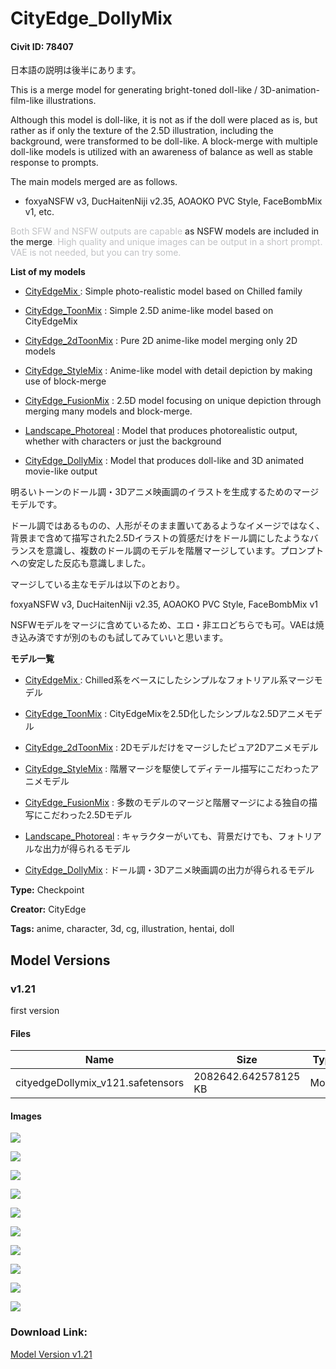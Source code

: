 # CityEdge_DollyMix

#### Civit ID: 78407

<p>日本語の説明は後半にあります。</p><p>This is a merge model for generating bright-toned doll-like / 3D-animation-film-like illustrations.</p><p>Although this model is doll-like, it is not as if the doll were placed as is, but rather as if only the texture of the 2.5D illustration, including the background, were transformed to be doll-like. A block-merge with multiple doll-like models is utilized with an awareness of balance as well as stable response to prompts.</p><p>The main models merged are as follows.</p><ul><li><p>foxyaNSFW v3, DucHaitenNiji v2.35, AOAOKO PVC Style, FaceBombMix v1, etc.</p></li></ul><p><span style="color:rgb(193, 194, 197)">Both SFW and NSFW outputs are capable </span>as NSFW models are included in the merge<span style="color:rgb(193, 194, 197)">. High quality and unique images can be output in a short prompt. VAE is not needed, but you can try some.</span></p><p><strong>List of my models</strong></p><ul><li><p><a target="_blank" rel="ugc" href="https://civitai.com/models/38464/cityedgemix">CityEdgeMix </a>: Simple photo-realistic model based on Chilled family</p></li><li><p><a target="_blank" rel="ugc" href="https://civitai.com/models/45616/cityedgetoonmix">CityEdge_ToonMix</a> : Simple 2.5D anime-like model based on CityEdgeMix</p></li><li><p><a target="_blank" rel="ugc" href="https://civitai.com/models/57703/cityedge2dtoonmix">CityEdge_2dToonMix</a> : Pure 2D anime-like model merging only 2D models</p></li><li><p><a target="_blank" rel="ugc" href="https://civitai.com/models/63243/cityedgestylemix">CityEdge_StyleMix</a> : Anime-like model with detail depiction by making use of block-merge</p></li><li><p><a target="_blank" rel="ugc" href="https://civitai.com/models/70225/cityedge-fusionmix">CityEdge_FusionMix</a> : 2.5D model focusing on unique depiction through merging many models and block-merge.</p></li><li><p><a rel="ugc" href="https://civitai.com/models/71987/landscapephotoreal">Landscape_Photoreal</a> : Model that produces photorealistic output, whether with characters or just the background</p></li><li><p><a rel="ugc" href="https://civitai.com/models/78407/cityedgedollymix">CityEdge_DollyMix</a> : Model that produces doll-like and 3D animated movie-like output</p><p></p></li></ul><p>明るいトーンのドール調・3Dアニメ映画調のイラストを生成するためのマージモデルです。</p><p>ドール調ではあるものの、人形がそのまま置いてあるようなイメージではなく、背景まで含めて描写された2.5Dイラストの質感だけをドール調にしたようなバランスを意識し、複数のドール調のモデルを階層マージしています。プロンプトへの安定した反応も意識しました。</p><p>マージしている主なモデルは以下のとおり。</p><p>foxyaNSFW v3, DucHaitenNiji v2.35, AOAOKO PVC Style, FaceBombMix v1</p><p>NSFWモデルをマージに含めているため、エロ・非エロどちらでも可。VAEは焼き込み済ですが別のものも試してみていいと思います。</p><p><strong>モデル一覧</strong></p><ul><li><p><a target="_blank" rel="ugc" href="https://civitai.com/models/38464/cityedgemix">CityEdgeMix </a>: Chilled系をベースにしたシンプルなフォトリアル系マージモデル</p></li><li><p><a target="_blank" rel="ugc" href="https://civitai.com/models/45616/cityedgetoonmix">CityEdge_ToonMix</a> : CityEdgeMixを2.5D化したシンプルな2.5Dアニメモデル</p></li><li><p><a target="_blank" rel="ugc" href="https://civitai.com/models/57703/cityedge2dtoonmix">CityEdge_2dToonMix</a> : 2Dモデルだけをマージしたピュア2Dアニメモデル</p></li><li><p><a target="_blank" rel="ugc" href="https://civitai.com/models/63243/cityedgestylemix">CityEdge_StyleMix</a> : 階層マージを駆使してディテール描写にこだわったアニメモデル</p></li><li><p><a target="_blank" rel="ugc" href="https://civitai.com/models/70225/cityedge-fusionmix">CityEdge_FusionMix</a> : 多数のモデルのマージと階層マージによる独自の描写にこだわった2.5Dモデル</p></li><li><p><a rel="ugc" href="https://civitai.com/models/71987/landscapephotoreal">Landscape_Photoreal</a> : キャラクターがいても、背景だけでも、フォトリアルな出力が得られるモデル</p></li><li><p><a rel="ugc" href="https://civitai.com/models/78407/cityedgedollymix">CityEdge_DollyMix</a> : ドール調・3Dアニメ映画調の出力が得られるモデル</p></li></ul>

**Type:** Checkpoint

**Creator:** CityEdge

**Tags:** anime, character, 3d, cg, illustration, hentai, doll

## Model Versions

### v1.21

<p>first version</p>

#### Files

| Name | Size | Type | Format | Download Url | AutoV1 | AutoV2 | SHA256 | CRC32 | BLAKE3 |
| --- | --- | --- | --- | --- | --- | --- | --- | --- | --- |
| cityedgeDollymix_v121.safetensors | 2082642.642578125 KB | Model | SafeTensor | https://civitai.com/api/download/models/83209 | CDFE01EC | 2DF4E5AADD | 2DF4E5AADDCD553F12F243C8722BFF697733E2F0A2FF656B55154D7E5A791BB8 | 38264FB6 | F8F8FD0E9E143F255B310879BC3DD3EF8FCB24FC99AC29D32D51F38A201A1611 |

#### Images

<p><img src="https://image.civitai.com/xG1nkqKTMzGDvpLrqFT7WA/3415e970-a45f-4efb-a8c2-90973fa8d4a6/width=450/949882.jpeg" /></p>

<p><img src="https://image.civitai.com/xG1nkqKTMzGDvpLrqFT7WA/3446555d-5c9d-4e6d-b6ad-878bc1342afa/width=450/943125.jpeg" /></p>

<p><img src="https://image.civitai.com/xG1nkqKTMzGDvpLrqFT7WA/d0768481-3ace-4497-9ae9-d690b4737004/width=450/987109.jpeg" /></p>

<p><img src="https://image.civitai.com/xG1nkqKTMzGDvpLrqFT7WA/8dd57219-3f51-4107-9065-d2c66182907d/width=450/938030.jpeg" /></p>

<p><img src="https://image.civitai.com/xG1nkqKTMzGDvpLrqFT7WA/67274fd8-4340-44cd-b137-0f5454ee02ca/width=450/938033.jpeg" /></p>

<p><img src="https://image.civitai.com/xG1nkqKTMzGDvpLrqFT7WA/0d9e82cd-7af7-490a-ac7b-c0aac49138b8/width=450/938032.jpeg" /></p>

<p><img src="https://image.civitai.com/xG1nkqKTMzGDvpLrqFT7WA/7ce969cb-ca3d-4b34-a85d-663386cb016d/width=450/943121.jpeg" /></p>

<p><img src="https://image.civitai.com/xG1nkqKTMzGDvpLrqFT7WA/2ba67172-7ebe-472a-b96b-cdc697fa3990/width=450/943218.jpeg" /></p>

<p><img src="https://image.civitai.com/xG1nkqKTMzGDvpLrqFT7WA/8907b11c-6159-43f3-a961-ffc1ae35106d/width=450/938035.jpeg" /></p>

<p><img src="https://image.civitai.com/xG1nkqKTMzGDvpLrqFT7WA/7ac041e5-499a-4678-b29b-569c45846a37/width=450/938034.jpeg" /></p>

### Download Link:

[Model Version v1.21](https://civitai.com/api/download/models/83209)

